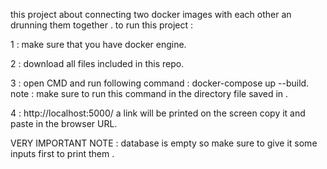 this project about connecting two docker images with each other an drunning them together .
to run this project :

1 : make sure that you have docker engine.

2 : download all files included in this repo.

3 : open CMD and run following command : docker-compose up --build.
     note : make sure to run this command in the directory file saved in .

4 : http://localhost:5000/
a link will be printed on the screen copy it and paste in the browser URL.

VERY IMPORTANT NOTE : database is empty so make sure to give it some inputs first to print them .
